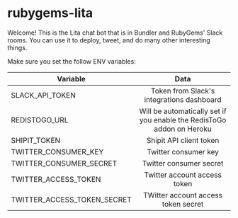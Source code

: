 # rubygems-lita

Welcome! This is the Lita chat bot that is in Bundler and RubyGems' Slack rooms. You can use it to deploy, tweet, and do many other interesting things.

Make sure you set the follow ENV variables:

| Variable                    | Data           |
| ----------------------------|:--------------:|
| SLACK_API_TOKEN                 | Token from Slack's integrations dashboard |
| REDISTOGO_URL               | Will be automatically set if you enable the RedisToGo addon on Heroku |
| SHIPIT_TOKEN                | Shipit API client token |
| TWITTER_CONSUMER_KEY        | Twitter consumer key |
| TWITTER_CONSUMER_SECRET     | Twitter consumer secret |
| TWITTER_ACCESS_TOKEN        | Twitter account access token |
| TWITTER_ACCESS_TOKEN_SECRET | TWitter account access token secret |
